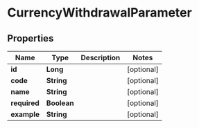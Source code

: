 
# CurrencyWithdrawalParameter

## Properties
Name | Type | Description | Notes
------------ | ------------- | ------------- | -------------
**id** | **Long** |  |  [optional]
**code** | **String** |  |  [optional]
**name** | **String** |  |  [optional]
**required** | **Boolean** |  |  [optional]
**example** | **String** |  |  [optional]



